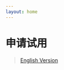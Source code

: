 ```yaml
---
layout: home
---
```


<script setup lang="ts">
import RegisterForm from '@/theme/components/RegisterForm.vue'
</script>

# 申请试用

> [English Version](../en/_register.md)

<RegisterForm locale="zh" />
